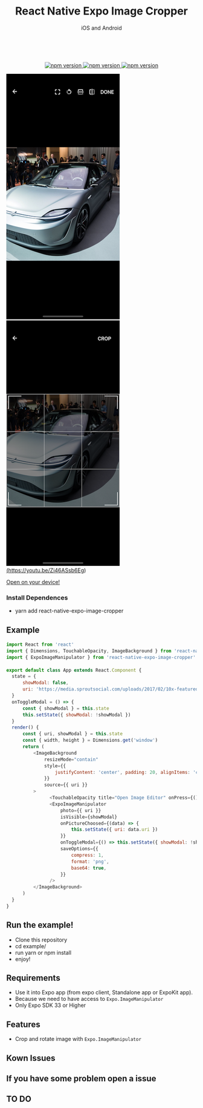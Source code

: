<h1 align="center">React Native Expo Image Cropper</h1>
<p align="center">iOS and Android</p>
<p align="center">
   <br/>
   <br/>
   <br/>
   <br/>
   <a href="https://github.com/cloudtenlabs/react-native-expo-image-cropper"><img alt="npm version" src="https://badge.fury.io/js/expo-image-crop.svg"/>
   <a href="https://github.com/cloudtenlabs/react-native-expo-image-cropper"><img alt="npm version" src="https://img.shields.io/badge/platform-ios%2Fandroid-blue.svg"/>
   <a href="https://github.com/cloudtenlabs/react-native-expo-image-cropper"><img alt="npm version" src="https://img.shields.io/badge/license-MIT-lightgrey.svg"/>
   <p align="center">
    
   ![image editing tools](tools.png)
   ![Watch the video](crop_mode.png)(https://youtu.be/Zi46ASsb6Eg)
      
  <a href="https://exp.host/@wang90925/react-native-expo-image-cropper">Open on your device!</a>
</p>
</a>
</p>

### Install Dependences
- yarn add react-native-expo-image-cropper

## Example

```javascript
import React from 'react'
import { Dimensions, TouchableOpacity, ImageBackground } from 'react-native'
import { ExpoImageManipulator } from 'react-native-expo-image-cropper'

export default class App extends React.Component {
  state = {
      showModal: false,
      uri: 'https://media.sproutsocial.com/uploads/2017/02/10x-featured-social-media-image-size.png',
  }
  onToggleModal = () => {
      const { showModal } = this.state
      this.setState({ showModal: !showModal })
  }
  render() {
      const { uri, showModal } = this.state
      const { width, height } = Dimensions.get('window')
      return (
          <ImageBackground
              resizeMode="contain"
              style={{
                  justifyContent: 'center', padding: 20, alignItems: 'center', height, width, backgroundColor: 'black',
              }}
              source={{ uri }}
          >
                <TouchableOpacity title="Open Image Editor" onPress={() => this.setState({ showModal: true })} />
                <ExpoImageManipulator
                    photo={{ uri }}
                    isVisible={showModal}
                    onPictureChoosed={(data) => {
                        this.setState({ uri: data.uri })
                    }}
                    onToggleModal={() => this.setState({ showModal: !showModal })}
                    saveOptions={{
                        compress: 1,
                        format: 'png',
                        base64: true,
                    }}
                />
          </ImageBackground>
      )
  }
}
```

## Run the example!
- Clone this repository
- cd example/
- run yarn or npm install
- enjoy!


## Requirements
* Use it into Expo app (from expo client, Standalone app or ExpoKit app).
* Because we need to have access to `Expo.ImageManipulator`
* Only Expo SDK 33 or Higher

## Features
* Crop and rotate image with `Expo.ImageManipulator`

## Kown Issues

## If you have some problem open a issue

## TO DO
